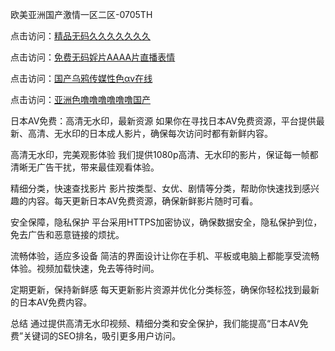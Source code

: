 欧美亚洲国产激情一区二区-0705TH

点击访问：<a href="https://vassv.pages.dev/">精品无码久久久久久久久</a>

点击访问：<a href="https://tfda.pages.dev/">免费无码婬片AAAA片直播表情</a>

点击访问：<a href="https://bered.pages.dev/">国产乌鸦传媒性色αv在线</a>

点击访问：<a href="https://gda-c7m.pages.dev/">亚洲色噜噜噜噜噜噜国产</a>



日本AV免费：高清无水印，最新资源
如果你在寻找日本AV免费资源，平台提供最新、高清、无水印的日本成人影片，确保每次访问时都有新鲜内容。

高清无水印，完美观影体验
我们提供1080p高清、无水印的影片，保证每一帧都清晰无广告干扰，带来最佳观看体验。

精细分类，快速查找影片
影片按类型、女优、剧情等分类，帮助你快速找到感兴趣的内容。每天更新日本AV免费资源，确保新鲜影片随时可看。

安全保障，隐私保护
平台采用HTTPS加密协议，确保数据安全，隐私保护到位，免去广告和恶意链接的烦扰。

流畅体验，适应多设备
简洁的界面设计让你在手机、平板或电脑上都能享受流畅体验。视频加载快速，免去等待时间。

定期更新，保持新鲜感
每天更新影片资源并优化分类标签，确保你轻松找到最新的日本AV免费内容。

总结
通过提供高清无水印视频、精细分类和安全保护，我们能提高“日本AV免费”关键词的SEO排名，吸引更多用户访问。











<span style="display:none;">[Canonical link]( https://github.com/fb45154/436165 ）</span>
